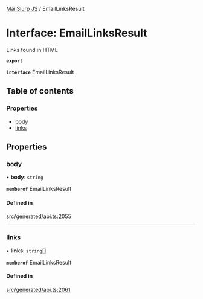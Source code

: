 [MailSlurp JS](../README.md) / EmailLinksResult

# Interface: EmailLinksResult

Links found in HTML

**`export`**

**`interface`** EmailLinksResult

## Table of contents

### Properties

- [body](EmailLinksResult.md#body)
- [links](EmailLinksResult.md#links)

## Properties

### body

• **body**: `string`

**`memberof`** EmailLinksResult

#### Defined in

[src/generated/api.ts:2055](https://github.com/mailslurp/mailslurp-client/blob/6534d6f/src/generated/api.ts#L2055)

___

### links

• **links**: `string`[]

**`memberof`** EmailLinksResult

#### Defined in

[src/generated/api.ts:2061](https://github.com/mailslurp/mailslurp-client/blob/6534d6f/src/generated/api.ts#L2061)
